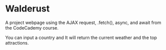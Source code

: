# Walderust
A project webpage using the AJAX request, .fetch(), async, and await from the CodeCademy course.

You can input a country and It will return the current weather and the top attractions.

